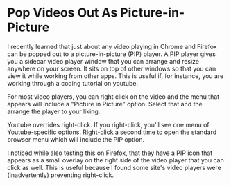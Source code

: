 # Pop Videos Out As Picture-in-Picture

I recently learned that just about any video playing in Chrome and Firefox can
be popped out to a picture-in-picture (PIP) player. A PIP player gives you a sidecar
video player window that you can arrange and resize anywhere on your screen. It
sits on top of other windows so that you can view it while working from other
apps. This is useful if, for instance, you are working through a coding
tutorial on youtube.

For most video players, you can right click on the video and the menu that
appears will include a "Picture in Picture" option. Select that and the arrange
the player to your liking.

Youtube overrides right-click. If you right-click, you'll see one menu of
Youtube-specific options. Right-click a second time to open the standard
browser menu which will include the PIP option.

I noticed while also testing this on Firefox, that they have a PIP icon that
appears as a small overlay on the right side of the video player that you can
click as well. This is useful because I found some site's video players were
(inadvertently) preventing right-click.
